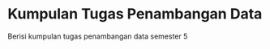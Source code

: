 # Kumpulan Tugas Penambangan Data

Berisi kumpulan tugas penambangan data semester 5

```{tableofcontents}
```
